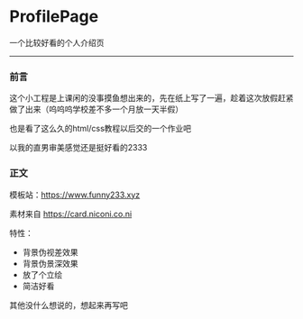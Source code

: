 # ProfilePage
一个比较好看的个人介绍页
***
### 前言
这个小工程是上课闲的没事摸鱼想出来的，先在纸上写了一遍，趁着这次放假赶紧做了出来（呜呜呜学校差不多一个月放一天半假）

也是看了这么久的html/css教程以后交的一个作业吧

以我的直男审美感觉还是挺好看的2333

### 正文
模板站：https://www.funny233.xyz

素材来自 https://card.niconi.co.ni

特性：
- 背景伪视差效果
- 背景伪景深效果
- 放了个立绘
- 简洁好看

其他没什么想说的，想起来再写吧

